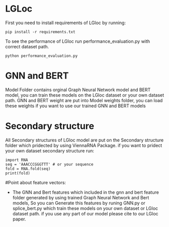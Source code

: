 # LGLoc
First you need to install requirements of LGloc by running:
```
pip install -r requirements.txt

```
To see the performance of LGloc run performance_evaluation.py with correct dataset path.

``` 
python performance_evaluation.py

```
# GNN and BERT 
Model Folder contains orginal Graph Neural Network model and BERT model, you can train these models on the LGloc dataset or your own dataset path.
GNN and BERT weight are put into Model weights folder, you can load these weights if you want to use our trained GNN and BERT models
# Secondary structure
All Secondary structures of LGloc model are put on the Secondary structure folder which pridected by using ViennaRNA Package. if you want to pridect your own dataset secondary structure run:

```
import RNA
seq = 'AAACCCGGGTTT' # or your sequence
fold = RNA.fold(seq)
print(fold)
```
#Point about feature vectors:
- The GNN and Bert features which included in the gnn and bert feature folder generated by using trained Graph Neural Network and Bert models, So you can Generate this features by runing GNN.py or splice_bert.py which train these models on your own dataset or LGloc dataset path.
if you use any part of our model please cite to our LGloc paper.
   
